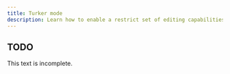 ```yaml
---
title: Turker mode
description: Learn how to enable a restrict set of editing capabilities for a queue of work.
---
```


## TODO

This text is incomplete.
